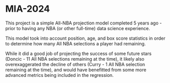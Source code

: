 # MIA-2024

This project is a simple All-NBA projection model completed 5 years ago - prior to having any NBA (or other full-time) data science experience.

This model took into account position, age, and box score statistics in order to determine how many All NBA selections a player had remaining. 

While it did a good job of projecting the success of some future stars (Doncic - 11 All NBA selections remaining at the time), it likely also overexaggerated the decline of others (Curry - 1 All NBA selection remaining at the time), and would have benefitted from some more advanced metrics being included in the regression. 
